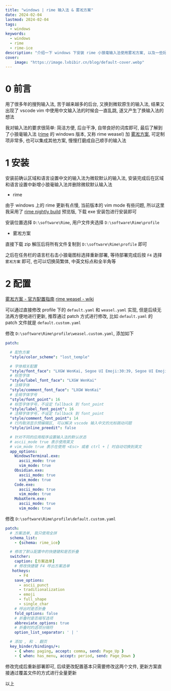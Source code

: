 ```yaml
---
title: "windows | rime 输入法 & 雾凇方案" 
date: 2024-02-04
lastmod: 2024-02-04
tags:
  - windows
keywords:
  - windows
  - rime
  - rime-ice
description: "介绍一下 windows 下安装 rime 小狼毫输入法使用雾凇方案, 以及一些好用的配置"
cover:
    image: "https://image.lvbibir.cn/blog/default-cover.webp"
---
```


# 0 前言

用了很多年的搜狗输入法, 苦于越来越多的后台, 又换到微软原生的输入法, 结果又出现了 vscode vim 中使用中文输入法的时候会一直乱跳, 遂又产生了换输入法的想法

我对输入法的要求很简单: 简洁方便, 后台干净, 自带良好的词库即可, 最后了解到了小狼毫输入法 ([rime](https://rime.im/) 的 windows 版本, 又称 rime weasel) 加 [雾凇方案](https://github.com/iDvel/rime-ice), 可定制项非常多, 也可以集成其他方案, 慢慢打磨成自己顺手的输入法

# 1 安装

安装前确认区域和语言设置中文的输入法为微软默认的输入法, 安装完成后在区域和语言设置中新增小狼毫输入法并删除微软默认输入法

- rime

由于 windows 上的 rime 更新有点慢, 当前版本的 vim mode 有些问题, 所以这里我采用了 [rime nightly build](https://github.com/rime/weasel/releases/tag/latest) 预览版, 下载 exe 安装包进行安装即可

安装位置选择 `D:\software\Rime`, 用户文件夹选择 `D:\software\Rime\profile`

- 雾凇方案

直接下载 zip 解压后将所有文件复制到 `D:\software\Rime\profile` 即可

之后在任务栏的语言栏右击小狼毫图标选择重新部署, 等待部署完成后按 `F4` 选择 `雾凇方案` 即可, 也可以切换简繁体, 中英文标点和全半角等

# 2 配置

[雾凇方案 - 官方配置指南](https://dvel.me/posts/rime-ice/) [rime weasel - wiki](https://github.com/rime/weasel/wiki)

可以通过直接修改 profile 下的 `default.yaml` 和 `weasel.yaml` 实现, 但是后续无法再方便地进行更新, 推荐通过 patch 方式进行修改, 比如 `default.yaml` 的 patch 文件就是 `default.custom.yaml`

修改 `D:\software\Rime\profile\weasel.custom.yaml`, 添加如下

```yaml
patch:

  # 配色方案
  "style/color_scheme": "lost_temple"

  # 字体相关配置
  "style/font_face": "LXGW WenKai, Segoe UI Emoji:30:39, Segoe UI Emoji:23:23, Segoe UI Emoji:2a:2a, Segoe UI Emoji:fe0f:fe0f, Segoe UI Emoji:20e3:20e3, Microsoft YaHei, SF Pro, Segoe UI Emoji, Noto Color Emoji"
  # 标签字体
  "style/label_font_face": "LXGW WenKai"
  # 注释字体
  "style/comment_font_face": "LXGW WenKai"
  # 全局字体字号
  "style/font_point": 16
  # 标签字体字号，不设定 fallback 到 font_point
  "style/label_font_point": 16
  # 注释字体字号，不设定 fallback 到 font_point
  "style/comment_font_point": 14
  # 行内取消显示预编辑区, 可以解决 vscode 输入中文的光标跳动问题
  "style/inline_preedit": false

  # 针对不同的应用程序设置输入法的默认状态
  # ascii_mode true 表示使用英文
  # vim_mode true 表示在使用 <Esc> 或者 ctrl + [ 时自动切换到英文
  app_options:
    WindowsTerminal.exe:
      ascii_mode: true
      vim_mode: true
    Obsidian.exe:
      ascii_mode: true
      vim_mode: true
    Code.exe:
      ascii_mode: true
      vim_mode: true
    MobaXterm.exe:
      ascii_mode: true
      vim_mode: true
```

修改 `D:\software\Rime\profile\default.custom.yaml`

```yaml
patch:
  # 方案选单, 我只使用全拼
  schema_list:
    - {schema: rime_ice}

  # 修改了默认配置中的快捷键和是否折叠
  switcher:
    caption: [方案选单]
    # 修改快捷键 F4 呼出方案选单
   hotkeys:
      - F4
    save_options:
      - ascii_punct
      - traditionalization
      - emoji
      - full_shape
      - single_char
    # 呼出时是否折叠
    fold_options: false
    # 折叠时是否缩写选项
    abbreviate_options: true
    # 折叠时的选项分隔符
    option_list_separator: ' | '

  # 添加 , 和 . 翻页
  key_binder/bindings/+:
    - { when: paging, accept: comma, send: Page_Up }
    - { when: has_menu, accept: period, send: Page_Down }

```

修改完成后重新部署即可, 后续更改配置基本只需要修改这两个文件, 更新方案直接通过覆盖文件的方式进行全量更新

以上
